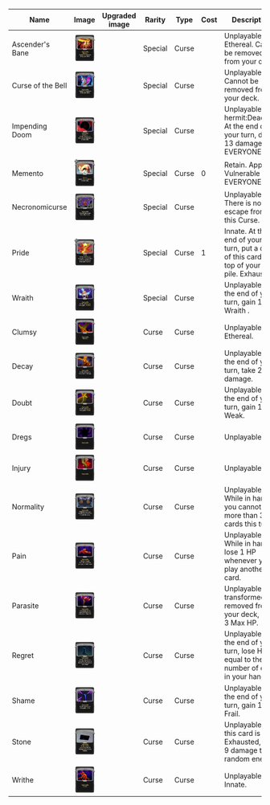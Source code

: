 | Name | Image | Upgraded image | Rarity | Type | Cost | Description |
| ---- | ----- | -------------- | ------ | ---- | ---- | ----------- |
| Ascender's Bane | ![](../../slay-the-spire/small-card-images/AscendersBane.png) | ![]() | Special | Curse |  | Unplayable. Ethereal. Cannot be removed from your deck. |
| Curse of the Bell | ![](../../slay-the-spire/small-card-images/CurseoftheBell.png) | ![]() | Special | Curse |  | Unplayable. Cannot be removed from your deck. |
| Impending Doom | ![](../../Hermit/small-card-images/ImpendingDoom.png) | ![]() | Special | Curse |  | Unplayable. hermit:Dead_On: At the end of your turn, deal 13 damage to EVERYONE. |
| Memento | ![](../../Hermit/small-card-images/Memento.png) | ![]() | Special | Curse | 0 | Retain. Apply 1 Vulnerable to EVERYONE. |
| Necronomicurse | ![](../../slay-the-spire/small-card-images/Necronomicurse.png) | ![]() | Special | Curse |  | Unplayable. There is no escape from this Curse. |
| Pride | ![](../../slay-the-spire/small-card-images/Pride.png) | ![]() | Special | Curse | 1 | Innate. At the end of your turn, put a copy of this card on top of your draw pile. Exhaust. |
| Wraith | ![](../../TS05_Marisa/small-card-images/Wraith.png) | ![]() | Special | Curse |  | Unplayable. At the end of your turn, gain 1 Wraith . |
| Clumsy | ![](../../slay-the-spire/small-card-images/Clumsy.png) | ![]() | Curse | Curse |  | Unplayable. Ethereal. |
| Decay | ![](../../slay-the-spire/small-card-images/Decay.png) | ![]() | Curse | Curse |  | Unplayable. At the end of your turn, take 2 damage. |
| Doubt | ![](../../slay-the-spire/small-card-images/Doubt.png) | ![]() | Curse | Curse |  | Unplayable. At the end of your turn, gain 1 Weak. |
| Dregs | ![](../../thecursed/small-card-images/Dregs.png) | ![]() | Curse | Curse |  | Unplayable. |
| Injury | ![](../../slay-the-spire/small-card-images/Injury.png) | ![]() | Curse | Curse |  | Unplayable. |
| Normality | ![](../../slay-the-spire/small-card-images/Normality.png) | ![]() | Curse | Curse |  | Unplayable. While in hand, you cannot play more than 3 cards this turn. |
| Pain | ![](../../slay-the-spire/small-card-images/Pain.png) | ![]() | Curse | Curse |  | Unplayable. While in hand, lose 1 HP whenever you play another card. |
| Parasite | ![](../../slay-the-spire/small-card-images/Parasite.png) | ![]() | Curse | Curse |  | Unplayable. If transformed or removed from your deck, lose 3 Max HP. |
| Regret | ![](../../slay-the-spire/small-card-images/Regret.png) | ![]() | Curse | Curse |  | Unplayable. At the end of your turn, lose HP equal to the number of cards in your hand. |
| Shame | ![](../../slay-the-spire/small-card-images/Shame.png) | ![]() | Curse | Curse |  | Unplayable. At the end of your turn, gain 1 Frail. |
| Stone | ![](../../fishing/small-card-images/Stone.png) | ![]() | Curse | Curse |  | Unplayable. If this card is Exhausted, deal 9 damage to a random enemy. |
| Writhe | ![](../../slay-the-spire/small-card-images/Writhe.png) | ![]() | Curse | Curse |  | Unplayable. Innate. |
